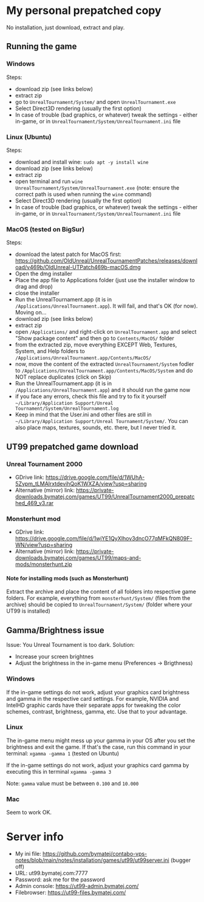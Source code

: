 # My personal prepatched copy
No installation, just download, extract and play. 


## Running the game
### Windows
Steps: 
- download zip (see links below)
- extract zip
- go to `UnrealTournament/System/` and open `UnrealTournament.exe`
- Select Direct3D rendering (usually the first option)
- In case of trouble (bad graphics, or whatever) tweak the settings - either in-game, or in `UnrealTournament/System/UnrealTournament.ini` file

### Linux (Ubuntu)
Steps: 
- download and install wine: `sudo apt -y install wine`
- download zip (see links below)
- extract zip
- open terminal and run `wine UnrealTournament/System/UnrealTournament.exe` (note: ensure the correct path is used when running the `wine` command)
- Select Direct3D rendering (usually the first option)
- In case of trouble (bad graphics, or whatever) tweak the settings - either in-game, or in `UnrealTournament/System/UnrealTournament.ini` file

### MacOS (tested on BigSur)
Steps:
- download the latest patch for MacOS first: https://github.com/OldUnreal/UnrealTournamentPatches/releases/download/v469b/OldUnreal-UTPatch469b-macOS.dmg
- Open the dmg installer
- Place the app file to Applications folder (just use the installer window to drag and drop)
- close the installer
- Run the UnrealTournament.app (it is in `/Applications/UnrealTournament.app`). It will fail, and that's OK (for now). Moving on...
- download zip (see links below)
- extract zip
- open `/Applications/` and right-click on `UnrealTournament.app` and select "Show package content" and then go to `Contents/MacOS/` folder
- from the extracted zip, move everything EXCEPT Web, Textures, System, and Help folders to `/Applications/UnrealTournament.app/Contents/MacOS/`
- now, move the content of the extracted `UnrealTournament/System` fodler to `/Applications/UnrealTournament.app/Contents/MacOS/System` and do NOT replace duplicates (click on Skip)
- Run the UnrealTournament.app (it is in `/Applications/UnrealTournament.app`) and it should run the game now
- if you face any errors, check this file and try to fix it yourself `~/Library/Application Support/Unreal Tournament/System/UnrealTournament.log`
- Keep in mind that the User.ini and other files are still in `~/Library/Application Support/Unreal Tournament/System/`. You can also place maps, textures, sounds, etc. there, but I never tried it.


## UT99 prepatched game download
### Unreal Tournament 2000
- GDrive link: https://drive.google.com/file/d/1WUhA-5Zvpm_tLMAlrxtdevihQoK1WXZA/view?usp=sharing
- Alternative (mirror) link: https://private-downloads.bymatej.com/games/UT99/UnrealTournament2000_prepatched_469_v3.rar

### Monsterhunt mod
- GDrive link: https://drive.google.com/file/d/1wjYE1QyXIhov3dncO77qMFkQN809F-WN/view?usp=sharing
- Alternative (mirror) link: https://private-downloads.bymatej.com/games/UT99/maps-and-mods/monsterhunt.zip

#### Note for installing mods (such as Monsterhunt)
Extract the archive and place the content of all folders into respective game folders. 
For example, everything from `monsterhunt/System/` (files from the archive) should be copied to `UnrealTournament/System/` (folder where your UT99 is installed)


## Gamma/Brightness issue
Issue: You Unreal Tournament is too dark. 
Solution: 
- Increase your screen brightnes
- Adjust the brightness in the in-game menu (Preferences -> Brigthness)

### Windows
If the in-game settings do not work, adjust your graphics card brightness and gamma in the respective card settings. For example, NVIDIA and IntelHD graphic cards have their separate apps for tweaking the color schemes, contrast, brightness, gamma, etc. Use that to your advantage.

### Linux
The in-game menu might mess up your gamma in your OS after you set the brightness and exit the game. If that's the case, run this command in your terminal: `xgamma -gamma 1` (tested on Ubuntu)

If the in-game settings do not work, adjust your graphics card gamma by executing this in terminal `xgamma -gamma 3`

Note: `gamma` value must be between `0.100` and `10.000`

### Mac
Seem to work OK.

# Server info
- My ini file: https://github.com/bymatej/contabo-vps-notes/blob/main/notes/installation/games/ut99/ut99server.ini (bugger off)
- URL: ut99.bymatej.com:7777
- Password: ask me for the password
- Admin console: https://ut99-admin.bymatej.com/
- Filebrowser: https://ut99-files.bymatej.com/

